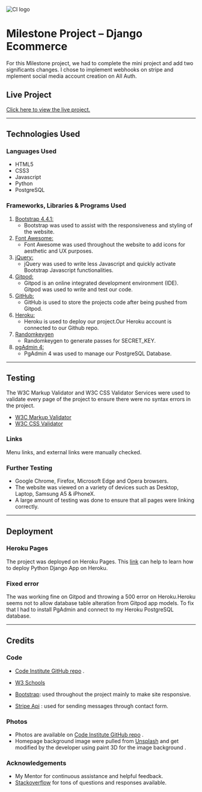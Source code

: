 ![CI logo](https://codeinstitute.s3.amazonaws.com/fullstack/ci_logo_small.png)

<h1>Milestone Project – Django Ecommerce</h1>

For this Milestone project, we had to complete the mini project and add two significants changes. I chose to implement webhooks on stripe and mplement social media account creation on All Auth.

## Live Project

[Click here to view the live project.](https://mbamher-boutique-ado.herokuapp.com)

-----

## Technologies Used

### Languages Used

-   HTML5
-   CSS3
-   Javascript
-   Python
-   PostgreSQL

### Frameworks, Libraries & Programs Used

1. [Bootstrap 4.4.1:](https://getbootstrap.com/docs/4.1/getting-started/introduction/)
    - Bootstrap was used to assist with the responsiveness and styling of the website.
1. [Font Awesome:](https://fontawesome.com/)
    - Font Awesome was used throughout the website to add icons for aesthetic and UX purposes.
1. [jQuery:](https://jquery.com/)
    - jQuery was used to write less Javascript and quickly activate Bootstrap Javascript functionalities.
1. [Gitpod:](https://gitpod.io/)
    - Gitpod is an online integrated development environment (IDE). Gitpod was used to write and test our code.
1. [GitHub:](https://github.com/)
    - GitHub is used to store the projects code after being pushed from Gitpod.
1. [Heroku:](https://www.heroku.com/)
    - Heroku is used to deploy our project.Our Heroku account is connected to our Github repo.
1. [Randomkeygen](https://randomkeygen.com/)
    - Randomkeygen to generate passes for SECRET_KEY.
1. [pgAdmin 4:](https://www.pgadmin.org/)
    - PgAdmin 4 was used to manage our PostgreSQL Database.

----

## Testing

The W3C Markup Validator and W3C CSS Validator Services were used to validate every page of the project to ensure there were no syntax errors in the project.

-   [W3C Markup Validator](https://validator.w3.org/#validate_by_input) 
-   [W3C CSS Validator](https://jigsaw.w3.org/css-validator/validator.html.en#validate_by_input)
 ### Links
 Menu links, and external links were manually checked.
### Further Testing

-   Google Chrome, Firefox, Microsoft Edge and Opera browsers.
-   The website was viewed on a variety of devices such as Desktop, Laptop, Samsung A5 & iPhoneX.
-   A large amount of testing was done to ensure that all pages were linking correctly.

---

## Deployment

### Heroku Pages

The project was deployed on Heroku Pages. This [link](https://devcenter.heroku.com/articles/getting-started-with-python) can help to learn how to deploy Python Django App on Heroku.

### Fixed error
The was working fine on Gitpod and throwing a 500 error on Heroku.Heroku seems not to allow database table alteration from Gitpod app models. To fix that I had to install PgAdmin and connect to my Heroku PostgreSQL database.

---
## Credits

### Code

-   [Code Institute GitHub repo](https://github.com/Code-Institute-Solutions/boutique_ado_v1) .

-   [W3 Schools](http://w3schools.com/)

-   [Bootstrap](https://getbootstrap.com/): used throughout the project mainly to make site responsive.

-   [Stripe Api](https://stripe.com/) : used for sending messages through contact form.

### Photos
-   Photos are available on [Code Institute GitHub repo](https://github.com/Code-Institute-Solutions/boutique_ado_v1) .
-   Homepage background image were pulled from [Unsplash](https://unsplash.com/photos/VFrcRtEQKL8) and get modified by the developer using paint 3D for the image background .

### Acknowledgements

-   My Mentor for continuous assistance and helpful feedback.
-   [Stackoverflow](https://stackoverflow.com/) for tons of questions and responses available.
